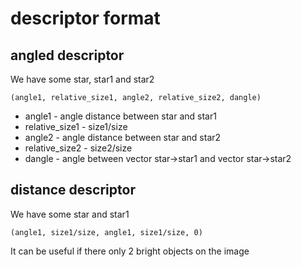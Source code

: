 # descriptor format

## angled descriptor

We have some star, star1 and star2

`(angle1, relative_size1, angle2, relative_size2, dangle)`

* angle1 - angle distance between star and star1
* relative_size1 - size1/size
* angle2 - angle distance between star and star2
* relative_size2 - size2/size
* dangle - angle between vector star->star1 and vector star->star2

## distance descriptor

We have some star and star1

`(angle1, size1/size, angle1, size1/size, 0)`

It can be useful if there only 2 bright objects on the image
